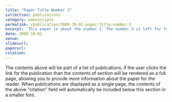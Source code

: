 ```yaml
---
title: "Paper Title Number 3"
collection: publications
category: manuscripts
permalink: /publication/2008-10-01-paper-title-number-3
excerpt: 'This paper is about the number 2. The number 3 is left for future work.'
date: 2008-10-01
venue:
slidesurl:
paperurl:
citation:
---
```


The contents above will be part of a list of publications, if the user clicks the link for the publication than the contents of section will be rendered as a full page, allowing you to provide more information about the paper for the reader. When publications are displayed as a single page, the contents of the above "citation" field will automatically be included below this section in a smaller font.
